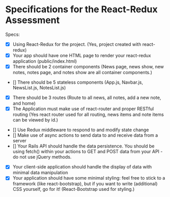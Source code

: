 # Specifications for the React-Redux Assessment

Specs:
- [x] Using React-Redux for the project. (Yes, project created with react-redux)
- [x] Your app should have one HTML page to render your react-redux application (public/index.html)
- [x] There should be 2 container components (News page, news show, new notes, notes page, and notes show are all container components.)
- [] There should be 5 stateless components (App.js, Navbar.js, NewsList.js, NotesList.js)
- [x] There should be 3 routes (Route to all news, all notes, add a new note, and home)
- [x] The Application must make use of react-router and proper RESTful routing (Yes react router used for all routing, news items and note items can be viewed by id.)
- [] Use Redux middleware to respond to and modify state change
- [] Make use of async actions to send data to and receive data from a server
- [] Your Rails API should handle the data persistence. You should be using fetch() within your actions to GET and POST data from your API - do not use jQuery methods.
- [x] Your client-side application should handle the display of data with minimal data manipulation
- [x] Your application should have some minimal styling: feel free to stick to a framework (like react-bootstrap), but if you want to write (additional) CSS yourself, go for it! (React-Bootstrap used for styling.)
